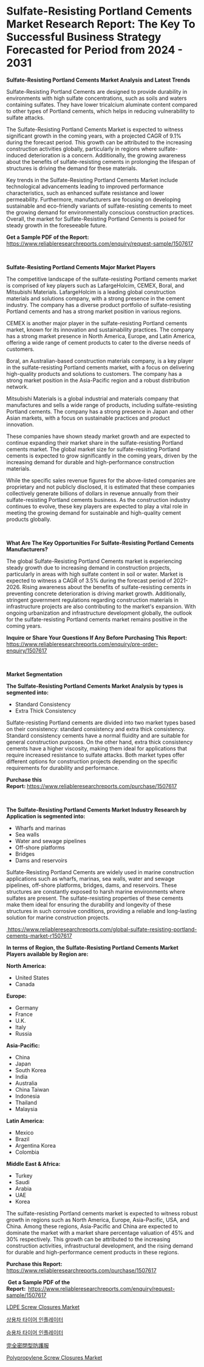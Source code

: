 <p><h1>Sulfate-Resisting Portland Cements Market Research Report: The Key To Successful Business Strategy Forecasted for Period from 2024 - 2031</h1></p><p><strong>Sulfate-Resisting Portland Cements Market Analysis and Latest Trends</strong></p>
<p><p>Sulfate-Resisting Portland Cements are designed to provide durability in environments with high sulfate concentrations, such as soils and waters containing sulfates. They have lower tricalcium aluminate content compared to other types of Portland cements, which helps in reducing vulnerability to sulfate attacks.</p><p>The Sulfate-Resisting Portland Cements Market is expected to witness significant growth in the coming years, with a projected CAGR of 9.1% during the forecast period. This growth can be attributed to the increasing construction activities globally, particularly in regions where sulfate-induced deterioration is a concern. Additionally, the growing awareness about the benefits of sulfate-resisting cements in prolonging the lifespan of structures is driving the demand for these materials.</p><p>Key trends in the Sulfate-Resisting Portland Cements Market include technological advancements leading to improved performance characteristics, such as enhanced sulfate resistance and lower permeability. Furthermore, manufacturers are focusing on developing sustainable and eco-friendly variants of sulfate-resisting cements to meet the growing demand for environmentally conscious construction practices. Overall, the market for Sulfate-Resisting Portland Cements is poised for steady growth in the foreseeable future.</p></p>
<p><strong>Get a Sample PDF of the Report:&nbsp;</strong> <a href="https://www.reliableresearchreports.com/enquiry/request-sample/1507617">https://www.reliableresearchreports.com/enquiry/request-sample/1507617</a></p>
<p>&nbsp;</p>
<p><strong>Sulfate-Resisting Portland Cements Major Market Players</strong></p>
<p><p>The competitive landscape of the sulfate-resisting Portland cements market is comprised of key players such as LafargeHolcim, CEMEX, Boral, and Mitsubishi Materials. LafargeHolcim is a leading global construction materials and solutions company, with a strong presence in the cement industry. The company has a diverse product portfolio of sulfate-resisting Portland cements and has a strong market position in various regions.</p><p>CEMEX is another major player in the sulfate-resisting Portland cements market, known for its innovation and sustainability practices. The company has a strong market presence in North America, Europe, and Latin America, offering a wide range of cement products to cater to the diverse needs of customers.</p><p>Boral, an Australian-based construction materials company, is a key player in the sulfate-resisting Portland cements market, with a focus on delivering high-quality products and solutions to customers. The company has a strong market position in the Asia-Pacific region and a robust distribution network.</p><p>Mitsubishi Materials is a global industrial and materials company that manufactures and sells a wide range of products, including sulfate-resisting Portland cements. The company has a strong presence in Japan and other Asian markets, with a focus on sustainable practices and product innovation.</p><p>These companies have shown steady market growth and are expected to continue expanding their market share in the sulfate-resisting Portland cements market. The global market size for sulfate-resisting Portland cements is expected to grow significantly in the coming years, driven by the increasing demand for durable and high-performance construction materials.</p><p>While the specific sales revenue figures for the above-listed companies are proprietary and not publicly disclosed, it is estimated that these companies collectively generate billions of dollars in revenue annually from their sulfate-resisting Portland cements business. As the construction industry continues to evolve, these key players are expected to play a vital role in meeting the growing demand for sustainable and high-quality cement products globally.</p></p>
<p>&nbsp;</p>
<p><strong>What Are The Key Opportunities For Sulfate-Resisting Portland Cements Manufacturers?</strong></p>
<p><p>The global Sulfate-Resisting Portland Cements market is experiencing steady growth due to increasing demand in construction projects, particularly in areas with high sulfate content in soil or water. Market is expected to witness a CAGR of 3.5% during the forecast period of 2021-2026. Rising awareness about the benefits of sulfate-resisting cements in preventing concrete deterioration is driving market growth. Additionally, stringent government regulations regarding construction materials in infrastructure projects are also contributing to the market's expansion. With ongoing urbanization and infrastructure development globally, the outlook for the sulfate-resisting Portland cements market remains positive in the coming years.</p></p>
<p><strong>Inquire or Share Your Questions If Any Before Purchasing This Report:</strong> <a href="https://www.reliableresearchreports.com/enquiry/pre-order-enquiry/1507617">https://www.reliableresearchreports.com/enquiry/pre-order-enquiry/1507617</a></p>
<p>&nbsp;</p>
<p><strong>Market Segmentation</strong></p>
<p><strong>The Sulfate-Resisting Portland Cements Market Analysis by types is segmented into:</strong></p>
<p><ul><li>Standard Consistency</li><li>Extra Thick Consistency</li></ul></p>
<p><p>Sulfate-resisting Portland cements are divided into two market types based on their consistency: standard consistency and extra thick consistency. Standard consistency cements have a normal fluidity and are suitable for general construction purposes. On the other hand, extra thick consistency cements have a higher viscosity, making them ideal for applications that require increased resistance to sulfate attacks. Both market types offer different options for construction projects depending on the specific requirements for durability and performance.</p></p>
<p><strong>Purchase this Report:&nbsp;</strong><a href="https://www.reliableresearchreports.com/purchase/1507617">https://www.reliableresearchreports.com/purchase/1507617</a></p>
<p>&nbsp;</p>
<p><strong>The Sulfate-Resisting Portland Cements Market Industry Research by Application is segmented into:</strong></p>
<p><ul><li>Wharfs and marinas</li><li>Sea walls</li><li>Water and sewage pipelines</li><li>Off-shore platforms</li><li>Bridges</li><li>Dams and reservoirs</li></ul></p>
<p><p>Sulfate-Resisting Portland Cements are widely used in marine construction applications such as wharfs, marinas, sea walls, water and sewage pipelines, off-shore platforms, bridges, dams, and reservoirs. These structures are constantly exposed to harsh marine environments where sulfates are present. The sulfate-resisting properties of these cements make them ideal for ensuring the durability and longevity of these structures in such corrosive conditions, providing a reliable and long-lasting solution for marine construction projects.</p></p>
<p><a href="https://www.reliableresearchreports.com/global-sulfate-resisting-portland-cements-market-r1507617">&nbsp;https://www.reliableresearchreports.com/global-sulfate-resisting-portland-cements-market-r1507617</a></p>
<p><strong>In terms of Region, the Sulfate-Resisting Portland Cements Market Players available by Region are:</strong></p>
<p>
    <p> <strong> North America: </strong>
        <ul>
            <li>United States</li>
            <li>Canada</li>
        </ul>
        </p> 
    <p> <strong> Europe: </strong>
        <ul>
            <li>Germany</li>
            <li>France</li>
            <li>U.K.</li>
            <li>Italy</li>
            <li>Russia</li>
        </ul>
        </p> 
    <p> <strong> Asia-Pacific: </strong>
        <ul>
            <li>China</li>
            <li>Japan</li>
            <li>South Korea</li>
            <li>India</li>
            <li>Australia</li>
            <li>China Taiwan</li>
            <li>Indonesia</li>
            <li>Thailand</li>
            <li>Malaysia</li>
        </ul>
        </p> 
    <p> <strong> Latin America: </strong>
        <ul>
            <li>Mexico</li>
            <li>Brazil</li>
            <li>Argentina Korea</li>
            <li>Colombia</li>
        </ul>
        </p> 
    <p> <strong> Middle East & Africa: </strong>
        <ul>
            <li>Turkey</li>
            <li>Saudi</li>
            <li>Arabia</li>
            <li>UAE</li>
            <li>Korea</li>
        </ul>
    </p>
    </p>
<p><p>The sulfate-resisting Portland cements market is expected to witness robust growth in regions such as North America, Europe, Asia-Pacific, USA, and China. Among these regions, Asia-Pacific and China are expected to dominate the market with a market share percentage valuation of 45% and 30% respectively. This growth can be attributed to the increasing construction activities, infrastructural development, and the rising demand for durable and high-performance cement products in these regions.</p></p>
<p><strong>Purchase this Report: </strong><a href="https://www.reliableresearchreports.com/purchase/1507617">https://www.reliableresearchreports.com/purchase/1507617</a></p>
<p>&nbsp;<strong>Get a Sample PDF of the Report:&nbsp;&nbsp;</strong><a href="https://www.reliableresearchreports.com/enquiry/request-sample/1507617">https://www.reliableresearchreports.com/enquiry/request-sample/1507617</a></p>
<p><strong></strong></p>
<p><p><a href="https://github.com/ChiragRp1/Market-Research-Report-List-4/blob/main/ldpe-screw-closures-market.md">LDPE Screw Closures Market</a></p><p><a href="https://github.com/jheckjhek23/Market-Research-Report-List-1/blob/main/668020785627.md">상용차 타이어 인플레이터</a></p><p><a href="https://github.com/Edwards13Jessica/Market-Research-Report-List-1/blob/main/990171885626.md">승용차 타이어 인플레이터</a></p><p><a href="https://github.com/hardee896/Market-Research-Report-List-1/blob/main/957397493260.md">完全密閉型防護服</a></p><p><a href="https://github.com/LiamDavis60/Market-Research-Report-List-1/blob/main/polypropylene-screw-closures-market.md">Polypropylene Screw Closures Market</a></p></p>